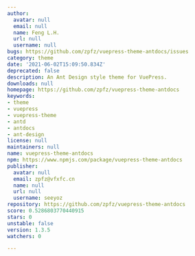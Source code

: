 ```yaml
---
author:
  avatar: null
  email: null
  name: Feng L.H.
  url: null
  username: null
bugs: https://github.com/zpfz/vuepress-theme-antdocs/issues
category: theme
date: '2021-06-02T15:09:50.834Z'
deprecated: false
description: An Ant Design style theme for VuePress.
downloads: null
homepage: https://github.com/zpfz/vuepress-theme-antdocs
keywords:
- theme
- vuepress
- vuepress-theme
- antd
- antdocs
- ant-design
license: null
maintainers: null
name: vuepress-theme-antdocs
npm: https://www.npmjs.com/package/vuepress-theme-antdocs
publisher:
  avatar: null
  email: zpfz@vfxfc.cn
  name: null
  url: null
  username: seeyoz
repository: https://github.com/zpfz/vuepress-theme-antdocs
score: 0.5286803770440915
stars: 0
unstable: false
version: 1.3.5
watchers: 0

---
```


